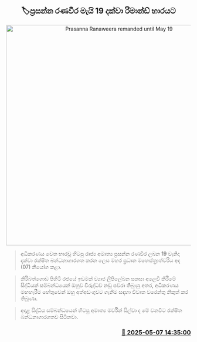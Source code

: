 <p align='center'><b><h2 align='center' title='Prasanna Ranaweera remanded until May 19'>🏷ප්‍රසන්න රණවීර මැයි 19 දක්වා රිමාන්ඩ් භාරයට</h2></b></p>
<p align='center'><img src='https://helakuru.sgp1.cdn.digitaloceanspaces.com/esana/images/lib/prasanna-ranaweera-archived.jpg' width='600' alt='Prasanna Ranaweera remanded until May 19'></p>

> අධිකරණය වෙත භාරවූ හිටපු රාජ්‍ය අමාත්‍ය ප්‍රසන්න රණවීර ලබන 19 වැනිදා දක්වා රක්ෂිත බන්ධනාගාරගත කරන ලෙස මහර ප්‍රධාන මහෙස්ත්‍රාත්වරිය අද (07) නියෝග කළා.

> කිරිබත්ගොඩ පිහිටි රජයේ ඉඩමක් ව්‍යාජ ලිපිලේඛන සකසා අලෙවි කිරීමේ සිද්ධියක් සම්බන්ධයෙන් ඔහුව විරුද්ධව නඩු පවරා තිබුණු අතර, අධිකරණය මඟහැරීම හේතුවෙන් ඔහු අත්අඩංගුවට ගැනීම සඳහා විවෘත වරෙන්තු නිකුත් කර තිබුණා.

> අදාළ සිද්ධිය සම්බන්ධයෙන් හිටපු අමාත්‍ය මර්වින් සිල්වා ද මේ වනවිට රක්ෂිත බන්ධනාගාරගතව සිටිනවා.



<h3 align='right'><a href='https://www.helakuru.lk/esana/p/109897/'>📅 2025-05-07 14:35:00</a></h3>
